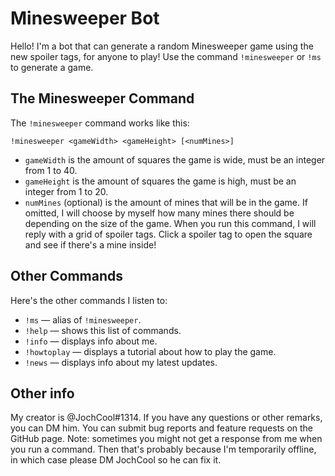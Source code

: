 # Minesweeper Bot
Hello! I'm a bot that can generate a random Minesweeper game using the new spoiler tags, for anyone to play! Use the command `!minesweeper` or `!ms` to generate a game.

## The Minesweeper Command
The `!minesweeper` command works like this:
```
!minesweeper <gameWidth> <gameHeight> [<numMines>]
```
* `gameWidth` is the amount of squares the game is wide, must be an integer from 1 to 40.
* `gameHeight` is the amount of squares the game is high, must be an integer from 1 to 20.
* `numMines` (optional) is the amount of mines that will be in the game. If omitted, I will choose by myself how many mines there should be depending on the size of the game.
When you run this command, I will reply with a grid of spoiler tags. Click a spoiler tag to open the square and see if there's a mine inside!

## Other Commands
Here's the other commands I listen to:
* `!ms` — alias of `!minesweeper`.
* `!help` — shows this list of commands.
* `!info` — displays info about me.
* `!howtoplay` — displays a tutorial about how to play the game.
* `!news` — displays info about my latest updates.

## Other info
My creator is @JochCool#1314. If you have any questions or other remarks, you can DM him. You can submit bug reports and feature requests on the GitHub page.
Note: sometimes you might not get a response from me when you run a command. Then that's probably because I'm temporarily offline, in which case please DM JochCool so he can fix it.
